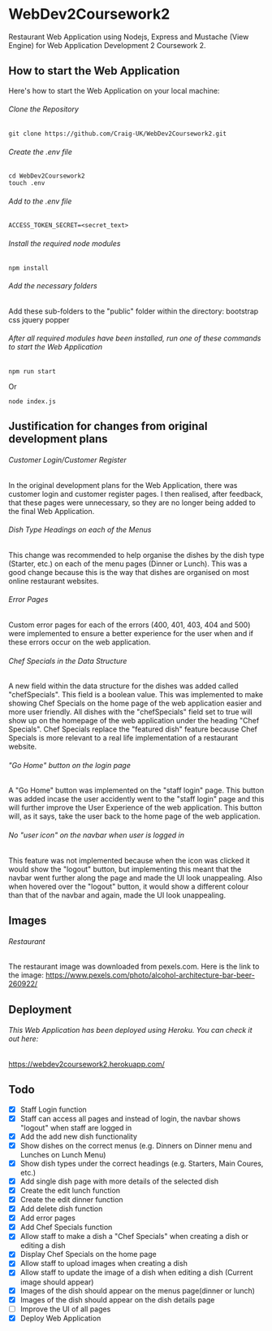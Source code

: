 # WebDev2Coursework2
Restaurant Web Application using Nodejs, Express and Mustache (View Engine) for Web Application Development 2 Coursework 2.
## How to start the Web Application
Here's how to start the Web Application on your local machine:
###### Clone the Repository
```
git clone https://github.com/Craig-UK/WebDev2Coursework2.git
```
###### Create the .env file
```
cd WebDev2Coursework2
touch .env
```
###### Add to the .env file
```
ACCESS_TOKEN_SECRET=<secret_text>
```
###### Install the required node modules
```
npm install
```
###### Add the necessary folders
Add these sub-folders to the "public" folder within the directory:
bootstrap
css
jquery
popper
###### After all required modules have been installed, run one of these commands to start the Web Application
```
npm run start
```
Or
```
node index.js
```
## Justification for changes from original development plans
###### Customer Login/Customer Register
In the original development plans for the Web Application, there was customer login and customer register
pages. I then realised, after feedback, that these pages were unnecessary, so they are no longer being added to the final Web Application.
###### Dish Type Headings on each of the Menus
This change was recommended to help organise the dishes by the dish type (Starter, etc.) on each of the menu pages (Dinner or Lunch). This was a good change because this is the way that dishes are organised on most online restaurant websites. 
###### Error Pages
Custom error pages for each of the errors (400, 401, 403, 404 and 500) were implemented to ensure a better experience for the user when and if these errors occur on the web application. 
###### Chef Specials in the Data Structure
A new field within the data structure for the dishes was added called "chefSpecials". This field is a boolean value. This was implemented to make showing Chef Specials on the home page of the web application easier and more user friendly. All dishes with the "chefSpecials" field set to true  will show up on the homepage of the web application under the heading "Chef Specials". Chef Specials replace the "featured dish" feature because Chef Specials is more relevant to a real life implementation of a restaurant website.
###### "Go Home" button on the login page
A "Go Home" button was implemented on the "staff login" page. This button was added incase the user accidently went to the "staff login" page and this will further improve the User Experience of the web application. This button will, as it says, take the user back to the home page of the web application. 
###### No "user icon" on the navbar when user is logged in
This feature was not implemented because when the icon was clicked it would show the "logout" button, but
implementing this meant that the navbar went further along the page and made the UI look unappealing. Also
when hovered over the "logout" button, it would show a different colour than that of the navbar and again, made the UI look unappealing.
## Images
###### Restaurant
The restaurant image was downloaded from pexels.com. 
Here is the link to the image: https://www.pexels.com/photo/alcohol-architecture-bar-beer-260922/
## Deployment
###### This Web Application has been deployed using Heroku. You can check it out here:
https://webdev2coursework2.herokuapp.com/
## Todo
- [x] Staff Login function
- [x] Staff can access all pages and instead of login, the navbar shows "logout" when staff are logged in
- [x] Add the add new dish functionality
- [x] Show dishes on the correct menus (e.g. Dinners on Dinner menu and Lunches on Lunch Menu)
- [x] Show dish types under the correct headings (e.g. Starters, Main Coures, etc.)
- [x] Add single dish page with more details of the selected dish
- [x] Create the edit lunch function
- [x] Create the edit dinner function
- [x] Add delete dish function
- [x] Add error pages
- [x] Add Chef Specials function
- [x] Allow staff to make a dish a "Chef Specials" when creating a dish or editing a dish
- [x] Display Chef Specials on the home page
- [x] Allow staff to upload images when creating a dish
- [x] Allow staff to update the image of a dish when editing a dish (Current image should appear)
- [x] Images of the dish should appear on the menus page(dinner or lunch)
- [x] Images of the dish should appear on the dish details page
- [ ] Improve the UI of all pages
- [x] Deploy Web Application
